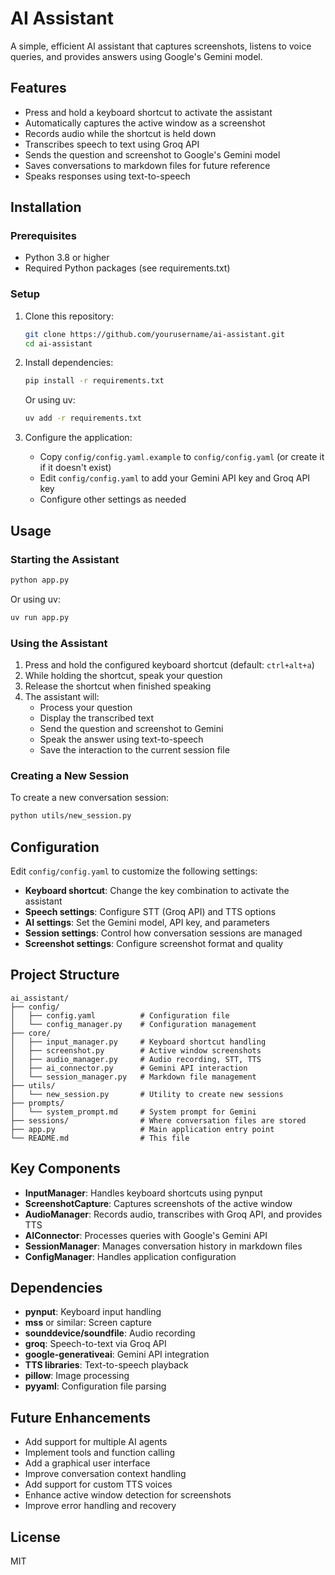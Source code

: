 # AI Assistant

A simple, efficient AI assistant that captures screenshots, listens to voice queries, and provides answers using Google's Gemini model.

## Features

- Press and hold a keyboard shortcut to activate the assistant
- Automatically captures the active window as a screenshot
- Records audio while the shortcut is held down
- Transcribes speech to text using Groq API
- Sends the question and screenshot to Google's Gemini model
- Saves conversations to markdown files for future reference
- Speaks responses using text-to-speech

## Installation

### Prerequisites

- Python 3.8 or higher
- Required Python packages (see requirements.txt)

### Setup

1. Clone this repository:
   ```bash
   git clone https://github.com/yourusername/ai-assistant.git
   cd ai-assistant
   ```

2. Install dependencies:
   ```bash
   pip install -r requirements.txt
   ```
   
   Or using uv:
   ```bash
   uv add -r requirements.txt
   ```

3. Configure the application:
   - Copy `config/config.yaml.example` to `config/config.yaml` (or create it if it doesn't exist)
   - Edit `config/config.yaml` to add your Gemini API key and Groq API key
   - Configure other settings as needed

## Usage

### Starting the Assistant

```bash
python app.py
```

Or using uv:
```bash
uv run app.py
```

### Using the Assistant

1. Press and hold the configured keyboard shortcut (default: `ctrl+alt+a`)
2. While holding the shortcut, speak your question
3. Release the shortcut when finished speaking
4. The assistant will:
   - Process your question
   - Display the transcribed text
   - Send the question and screenshot to Gemini
   - Speak the answer using text-to-speech
   - Save the interaction to the current session file

### Creating a New Session

To create a new conversation session:

```bash
python utils/new_session.py
```

## Configuration

Edit `config/config.yaml` to customize the following settings:

- **Keyboard shortcut**: Change the key combination to activate the assistant
- **Speech settings**: Configure STT (Groq API) and TTS options
- **AI settings**: Set the Gemini model, API key, and parameters
- **Session settings**: Control how conversation sessions are managed
- **Screenshot settings**: Configure screenshot format and quality

## Project Structure

```
ai_assistant/
├── config/
│   ├── config.yaml          # Configuration file
│   └── config_manager.py    # Configuration management
├── core/
│   ├── input_manager.py     # Keyboard shortcut handling
│   ├── screenshot.py        # Active window screenshots
│   ├── audio_manager.py     # Audio recording, STT, TTS
│   ├── ai_connector.py      # Gemini API interaction
│   └── session_manager.py   # Markdown file management
├── utils/
│   └── new_session.py       # Utility to create new sessions
├── prompts/
│   └── system_prompt.md     # System prompt for Gemini
├── sessions/                # Where conversation files are stored
├── app.py                   # Main application entry point
└── README.md                # This file
```

## Key Components

- **InputManager**: Handles keyboard shortcuts using pynput
- **ScreenshotCapture**: Captures screenshots of the active window
- **AudioManager**: Records audio, transcribes with Groq API, and provides TTS
- **AIConnector**: Processes queries with Google's Gemini API
- **SessionManager**: Manages conversation history in markdown files
- **ConfigManager**: Handles application configuration

## Dependencies

- **pynput**: Keyboard input handling
- **mss** or similar: Screen capture
- **sounddevice/soundfile**: Audio recording
- **groq**: Speech-to-text via Groq API
- **google-generativeai**: Gemini API integration
- **TTS libraries**: Text-to-speech playback
- **pillow**: Image processing
- **pyyaml**: Configuration file parsing

## Future Enhancements

- Add support for multiple AI agents
- Implement tools and function calling
- Add a graphical user interface
- Improve conversation context handling
- Add support for custom TTS voices
- Enhance active window detection for screenshots
- Improve error handling and recovery

## License

MIT